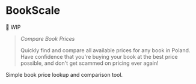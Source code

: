 # BookScale

:construction: WIP

> _Compare Book Prices_
> 
> Quickly find and compare all available prices for any book in Poland.
> Have confidence that you're buying your book at the best price possible,
> and don't get scammed on pricing ever again!

Simple book price lookup and comparison tool.
